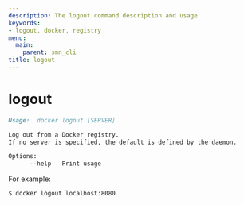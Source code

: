 ```yaml
---
description: The logout command description and usage
keywords:
- logout, docker, registry
menu:
  main:
    parent: smn_cli
title: logout
---
```


# logout

```markdown
Usage:  docker logout [SERVER]

Log out from a Docker registry.
If no server is specified, the default is defined by the daemon.

Options:
      --help   Print usage
```

For example:

    $ docker logout localhost:8080
